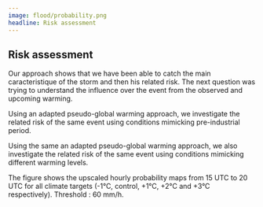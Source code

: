 ```yaml
---
image: flood/probability.png
headline: Risk assessment
---
```


## Risk assessment

Our approach shows that we have been able to catch the main caracteristique of the storm and then his related risk. The next question was trying to understand the influence over the event from the observed and upcoming warming. 

Using an adapted pseudo-global warming approach, we investigate the related risk of the same event using conditions mimicking pre-industrial period.  

Using the same an adapted pseudo-global warming approach, we also investigate the related risk of the same event using conditions mimicking different warming levels.  

The figure shows the upscaled hourly probability maps from 15 UTC to 20 UTC for all climate targets (-1°C, control, +1°C, +2°C and +3°C respectively). Threshold : 60 mm/h.
